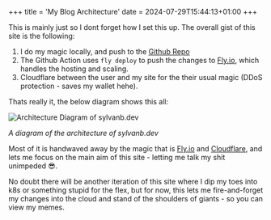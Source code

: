 +++
title = 'My Blog Architecture'
date = 2024-07-29T15:44:13+01:00
+++

This is mainly just so I dont forget how I set this up. The overall gist of this site is the following:

1. I do my magic locally, and push to the [Github Repo](https://github.com/SylvanB/sylvanb.dev)
1. The Github Action uses `fly deploy` to push the changes to [Fly.io](https://fly.io), which handles the hosting and scaling.
1. Cloudflare between the user and my site for the their usual magic (DDoS protection - saves my wallet hehe).

Thats really it, the below diagram shows this all:

![Architecture Diagram of sylvanb.dev](/images/sylvanb-dev-architecture.png)

*A diagram of the architecture of sylvanb.dev*

Most of it is handwaved away by the magic that is [Fly.io](https://fly.io) and [Cloudflare](https://www.cloudflare.com), and lets
me focus on the main aim of this site - letting me talk my shit unimpeded 😎.

No doubt there will be another iteration of this site
where I dip my toes into k8s or something stupid for the flex, but for now, this lets me fire-and-forget my changes into the cloud
and stand of the shoulders of giants - so you can view my memes.
